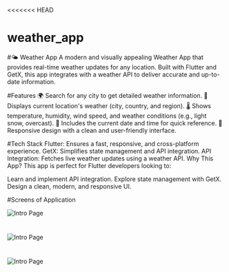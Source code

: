 <<<<<<< HEAD
# weather_app

#🌤️ Weather App
A modern and visually appealing Weather App that provides real-time weather updates for any location. Built with Flutter and GetX, this app integrates with a weather API to deliver accurate and up-to-date information.

#Features
🌍 Search for any city to get detailed weather information.
📍 Displays current location's weather (city, country, and region).
🌡️ Shows temperature, humidity, wind speed, and weather conditions (e.g., light snow, overcast).
📅 Includes the current date and time for quick reference.
🎨 Responsive design with a clean and user-friendly interface.

#Tech Stack
Flutter: Ensures a fast, responsive, and cross-platform experience.
GetX: Simplifies state management and API integration.
API Integration: Fetches live weather updates using a weather API.
Why This App?
This app is perfect for Flutter developers looking to:

Learn and implement API integration.
Explore state management with GetX.
Design a clean, modern, and responsive UI.

#Screens of Application

![Intro Page](screenshots/image1.png)
#
![Intro Page](screenshots/image2.png)
#
![Intro Page](screenshots/image3.png)
